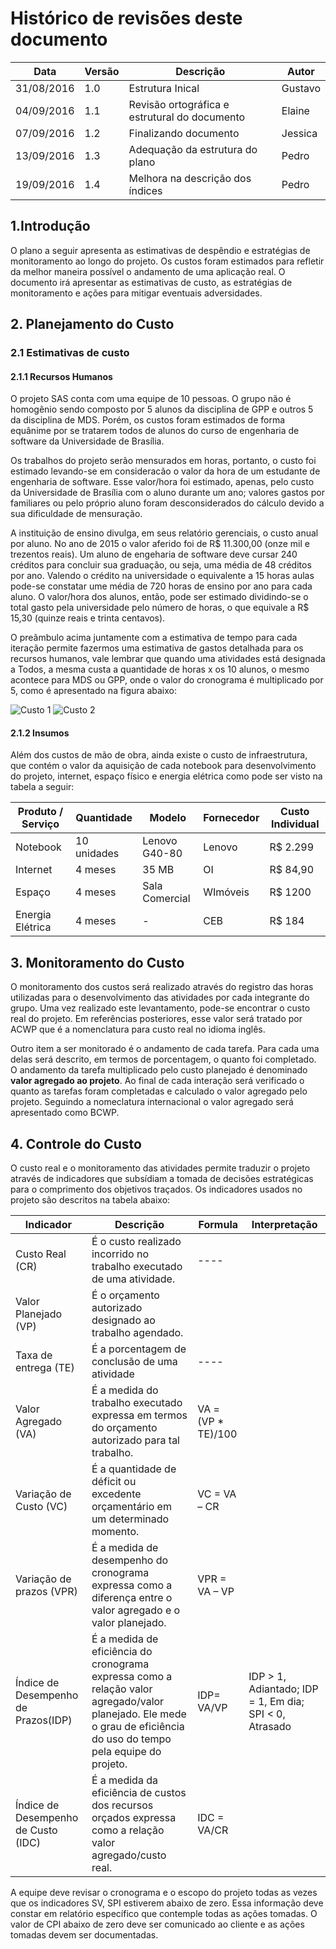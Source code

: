 # Histórico de revisões deste documento

|Data|Versão|Descrição|Autor|
|----|------|---------|-------|
|31/08/2016| 1.0|Estrutura Inical |Gustavo |
|04/09/2016| 1.1|Revisão ortográfica e estrutural do documento |Elaine |
|07/09/2016| 1.2| Finalizando documento |Jessica |
|13/09/2016| 1.3| Adequação da estrutura do plano| Pedro|
|19/09/2016| 1.4| Melhora na descrição dos índices | Pedro|

## 1.Introdução
O plano a seguir apresenta as estimativas de despêndio e estratégias de monitoramento ao longo do projeto. Os custos foram estimados para refletir da melhor maneira possível o andamento de uma aplicação real. O documento irá apresentar as estimativas de custo, as estratégias de monitoramento e ações para mitigar eventuais adversidades. 

## 2. Planejamento do Custo
### 2.1 Estimativas de custo
#### 2.1.1 Recursos Humanos

O projeto SAS conta com uma equipe de 10 pessoas. O grupo não é homogênio sendo composto por 5 alunos da disciplina de GPP e outros 5 da disciplina de MDS. Porém, os custos foram estimados de forma equânime por se tratarem todos de alunos do curso de engenharia de software da Universidade de Brasília. 

Os trabalhos do projeto serão mensurados em horas, portanto, o custo foi estimado levando-se em consideracão o valor da hora de um estudante de engenharia de software. Esse valor/hora foi estimado, apenas, pelo custo da Universidade de Brasília com o aluno durante um ano; valores gastos por familiares ou pelo próprio aluno foram desconsiderados do cálculo devido a sua dificuldade de mensuração.

A instituição de ensino divulga, em seus relatório gerenciais, o custo anual por aluno. No ano de 2015 o valor aferido foi de R$ 11.300,00 (onze mil e trezentos reais). Um aluno de engeharia de software deve cursar 240 créditos para concluir sua graduação, ou seja, uma média de 48 créditos por ano.  Valendo o crédito na universidade o equivalente a 15 horas aulas pode-se constatar ume média de 720 horas de ensino por ano para cada aluno. O valor/hora dos alunos, então, pode ser estimado dividindo-se o total gasto pela universidade pelo número de horas, o que equivale a R$ 15,30 (quinze reais e trinta centavos). 

O preâmbulo acima juntamente com a estimativa de tempo para cada iteração permite fazermos uma estimativa de gastos detalhada para os recursos humanos, vale lembrar que quando uma atividades está designada a Todos, a mesma custa a quantidade de horas x os 10 alunos, o mesmo acontece para MDS ou GPP, onde o valor do cronograma é multiplicado por 5, como é apresentado na figura abaixo:

![Custo 1](https://raw.githubusercontent.com/wiki/fga-gpp-mds/2016.2-SAS_FGA/img/Custo_Iteracao1.png)
![Custo 2](https://raw.githubusercontent.com/wiki/fga-gpp-mds/2016.2-SAS_FGA/img/Custo_Iteracao2.png) 

#### 2.1.2 Insumos
Além dos custos de mão de obra, ainda existe o custo de infraestrutura, que contém o valor da aquisição de cada notebook para desenvolvimento do projeto, internet, espaço físico e energia elétrica como pode ser visto na tabela a seguir:

|Produto / Serviço|Quantidade|Modelo|Fornecedor|Custo Individual|
|-----------------|----------|------|----------|----------------|
| Notebook | 10 unidades | Lenovo G40-80 | Lenovo | R$ 2.299 |
| Internet | 4 meses | 35 MB | OI | R$ 84,90 |
| Espaço | 4 meses | Sala Comercial | WImóveis | R$ 1200 |
| Energia Elétrica | 4 meses | - | CEB | R$ 184|

## 3. Monitoramento do Custo

O monitoramento dos custos será realizado através do registro das horas utilizadas para o desenvolvimento das atividades por cada integrante do grupo. Uma vez realizado este levantamento, pode-se encontrar o custo real do projeto. Em referências posteriores, esse valor será tratado por ACWP que é a nomenclatura para custo real no idioma inglês.

Outro item a ser monitorado é o andamento de cada tarefa. Para cada uma delas será descrito, em termos de porcentagem, o quanto foi completado. O andamento da tarefa multiplicado pelo custo planejado é denominado **valor agregado ao projeto**. Ao final de cada interação será verificado o quanto as tarefas foram completadas e calculado o valor agregado pelo projeto. Seguindo a nomeclatura internacional o valor agregado será apresentado como BCWP. 
 
## 4. Controle do Custo

O custo real e o monitoramento das atividades permite traduzir o projeto através de indicadores que subsídiam a tomada de decisões estratégicas para o comprimento dos objetivos traçados. Os indicadores usados no projeto são descritos na tabela abaixo:

|Indicador|Descrição|Formula|Interpretação|
|---------|---------|-------|----------|
|Custo Real (CR)|É o custo realizado incorrido no trabalho executado de uma atividade.|----|   |
|Valor Planejado (VP)|É o orçamento autorizado designado ao trabalho agendado.|   |   |
|Taxa de entrega (TE)|É a porcentagem  de conclusão de uma atividade|----|   |
|Valor Agregado (VA)|É a medida do trabalho executado expressa em termos do orçamento autorizado para tal trabalho.|VA = (VP * TE)/100||
|Variação de Custo (VC)|É a quantidade de déficit ou excedente orçamentário em um determinado momento.|VC = VA – CR| |
|Variação de prazos (VPR)|É a medida de desempenho do cronograma expressa como a diferença entre o valor agregado e o valor planejado.|VPR = VA – VP||
|Índice de Desempenho de Prazos(IDP)|É a medida de eficiência do cronograma expressa como a relação valor agregado/valor planejado. Ele mede o grau de eficiência do uso do tempo pela equipe do projeto.|IDP= VA/VP| IDP > 1, Adiantado; IDP = 1, Em dia; SPI < 0, Atrasado | 
|Índice de Desempenho de Custo (IDC)|É a medida da eficiência de custos dos recursos orçados expressa como a relação valor agregado/custo real.|IDC = VA/CR||

A equipe deve revisar o cronograma e o escopo do projeto todas as vezes que os indicadores SV, SPI estiverem abaixo de zero. Essa informação deve constar em relatório específico que contemple todas as ações tomadas. O valor de CPI abaixo de zero deve ser comunicado ao cliente e as ações tomadas devem ser documentadas. 